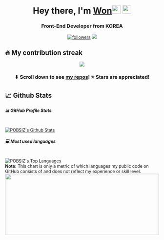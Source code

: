 <!-- <img src="https://images.unsplash.com/photo-1510843572979-e4b9e790fdd7?ixid=MnwxMjA3fDB8MHxwaG90by1wYWdlfHx8fGVufDB8fHx8&ixlib=rb-1.2.1&auto=format&fit=crop&w=1393&q=80"> -->

<!-- ![DVH_ABS_RM](https://user-images.githubusercontent.com/65818008/118718646-72f69300-b862-11eb-833b-d11eaa0431c3.png)
 -->

<h1 align="center">Hey there, I'm <a href="">Won</a><img src="https://media.giphy.com/media/hvRJCLFzcasrR4ia7z/giphy.gif" width="28"> <img src="https://emojis.slackmojis.com/emojis/images/1531849430/4246/blob-sunglasses.gif?1531849430" width="28"/></h1>

<h3 align="center">Front-End Developer from KOREA</h3>

<p align="center">
  <a href="https://github.com/POBSIZ"><img alt="followers" title="Follow me on Github" src="https://img.shields.io/github/followers/POBSIZ?color=236ad3&style=for-the-badge&logo=github&label=Follow"/></a>
<a href="https://pobsiz.tistory.com/"><img src="https://img.shields.io/badge/-Tech%20blog-black?style=flat-square"/></a>
</p>



## 🔥 My contribution streak

<p align="center">
  <a href="https://github.com/DenverCoder1/github-readme-streak-stats">
    <img src="https://github-readme-streak-stats.herokuapp.com/?user=POBSIZ#version3"/>
  </a>
</p>

<h3 align="center">⬇ Scroll down to see <a href="https://github.com/POBSIZ?tab=repositories">my repos</a>! ⭐ Stars are appreciated!</h3>


## 📈 Github Stats

<!-- https://github.com/anuraghazra/github-readme-stats -->
<h5>📊 GitHub Profile Stats</h5>
<br/>
<a href="https://github.com/anuraghazra/github-readme-stats"><img alt="POBSIZ's Github Stats" src="https://github-readme-stats.vercel.app/api?username=POBSIZ&show_icons=true&count_private=true&hide=" /></a>


<h5>💻 Most used languages</h5>
<br/>
<a href="https://github.com/anuraghazra/github-readme-stats"><img alt="POBSIZ's Top Languages" src="https://github-readme-stats.vercel.app/api/top-langs/?username=POBSIZ&langs_count=10&layout=compact#" /></a>
<br/>
<b>Note:</b> This chart is only a metric of which languages my public code on GitHub consists of and does not reflect my experience or skill level.

<a href="https://github.com/devxb/gitanimals">
  <img src="https://render.gitanimals.org/lines/POBSIZ?pet-id=1" style="width: 100%; height: 200px;"/>
</a>
